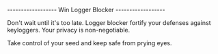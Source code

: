 ------------------  Win Logger Blocker  ------------------

Don't wait until it's too late. Logger blocker fortify your defenses against keyloggers. Your privacy is non-negotiable.

Take control of your seed and keep safe from prying eyes.
